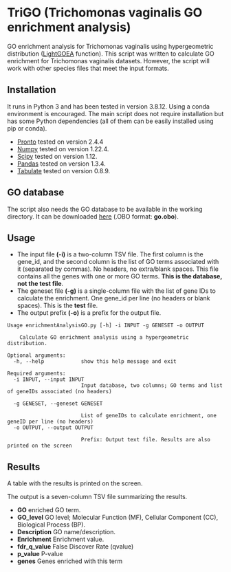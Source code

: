 # TriGO (Trichomonas vaginalis GO enrichment analysis)

GO enrichment analysis for Trichomonas vaginalis using hypergeometric distribution ([LightGOEA](https://github.com/biofcallejas/LightGOEA) function).
This script was written to calculate GO enrichment for Trichomonas vaginalis datasets. However, the script will work with other species files that meet the input formats.

## Installation

It runs in Python 3 and has been tested in version 3.8.12. Using a conda environment is encouraged.
The main script does not require installation but has some Python dependencies (all of them can be easily installed using pip or conda). 

* [Pronto](https://pronto.readthedocs.io/en/stable/) tested on version 2.4.4
* [Numpy](https://numpy.org/) tested on version 1.22.4.
* [Scipy](https://scipy.org/) tested on version 1.12.
* [Pandas](https://pandas.pydata.org/) tested on version 1.3.4.
* [Tabulate](https://pypi.org/project/tabulate/) tested on version 0.8.9.

## GO database

The script also needs the GO database to be available in the working directory. 
It can be downloaded [here](https://geneontology.org/docs/download-ontology/) (.OBO format: **go.obo**).

## Usage

* The input file **(-i)** is a two-column TSV file. The first column is the gene_id, and the second column is the list of GO terms associated with it (separated by commas). No headers, no extra/blank spaces.
This file contains all the genes with one or more GO terms. **This is the database, not the test file**. 
* The geneset file **(-g)** is a single-column file with the list of gene IDs to calculate the enrichment. One gene_id per line (no headers or blank spaces).
This is the **test** file.
* The output prefix **(-o)** is a prefix for the output file. 
 
```
Usage enrichmentAnalysisGO.py [-h] -i INPUT -g GENESET -o OUTPUT

	Calculate GO enrichment analysis using a hypergeometric distribution.

Optional arguments:
  -h, --help            show this help message and exit

Required arguments:
  -i INPUT, --input INPUT
                        Input database, two columns; GO terms and list of geneIDs associated (no headers)
			
  -g GENESET, --geneset GENESET
  
                        List of geneIDs to calculate enrichment, one geneID per line (no headers)
  -o OUTPUT, --output OUTPUT
  
                        Prefix: Output text file. Results are also printed on the screen
```

## Results

A table with the results is printed on the screen.

The output is a seven-column TSV file summarizing the results. 

* **GO** enriched GO term. 
* **GO_level** GO level; Molecular Function (MF), Cellular Component (CC), Biological Process (BP).
* **Description** GO name/description.
* **Enrichment** Enrichment value.
* **fdr_q_value** False Discover Rate (qvalue)
* **p_value** P-value
* **genes** Genes enriched with this term


